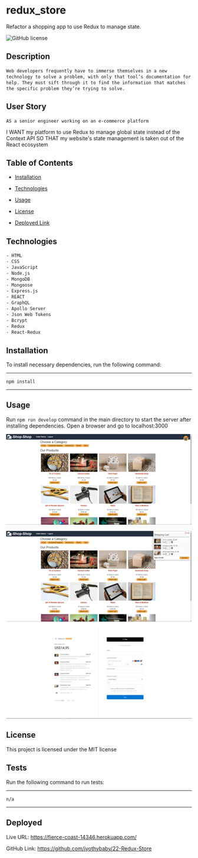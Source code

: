 # redux_store

Refactor a shopping app to use Redux to manage state.

![GitHub license](https://img.shields.io/badge/license-MIT-yellow.svg)

## Description
    Web developers frequently have to immerse themselves in a new technology to solve a problem, with only that tool’s documentation for help. They must sift through it to find the information that matches the specific problem they’re trying to solve. 

## User Story
    AS a senior engineer working on an e-commerce platform
I WANT my platform to use Redux to manage global state instead of the Context API
SO THAT my website's state management is taken out of the React ecosystem


## Table of Contents

- [Installation](#installation)

- [Technologies](#technologies)

- [Usage](#usage)

- [License](#license)

- [Deployed Link](#deployed)



## Technologies

    - HTML
    - CSS
    - JavaScript
    - Node.js
    - MongoDB
    - Mongoose
    - Express.js
    - REACT
    - GraphQL
    - Apollo Server
    - Json Web Tokens
    - Bcrypt
    - Redux
    - React-Redux

## Installation

To install necessary dependencies, run the following command:

---

    npm install

---

## Usage

Run `npm run develop` command in the main directory to start the server after installing dependencies. Open a browser and go to localhost:3000

![MainPage](screenshots/ReduxStoreMainPage.PNG)

![ShoppingList](screenshots/ReduxStoreShopList.PNG)

![Checkout](screenshots/ReduxStoreCheckout.PNG)

## License

This project is licensed under the MIT license


## Tests

Run the following command to run tests:

---

    n/a

---

## Deployed

Live URL: https://fierce-coast-14346.herokuapp.com/

GitHub Link: https://github.com/jyothybaby/22-Redux-Store

